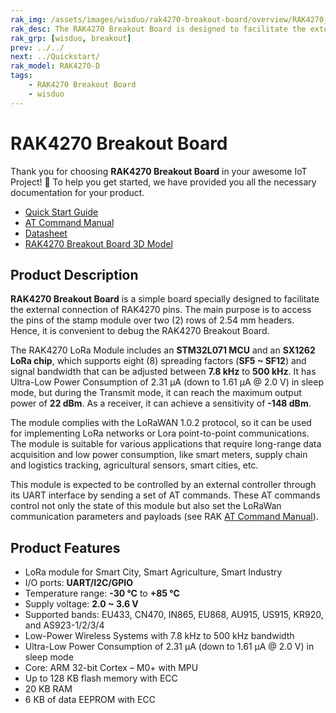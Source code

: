 ```yaml
---
rak_img: /assets/images/wisduo/rak4270-breakout-board/overview/RAK4270_home.png
rak_desc: The RAK4270 Breakout Board is designed to facilitate the external connection of RAK4270 pins making it easier to debug the said module.
rak_grp: [wisduo, breakout]
prev: ../../
next: ../Quickstart/
rak_model: RAK4270-D
tags:
    - RAK4270 Breakout Board
    - wisduo
---
```


# RAK4270 Breakout Board
Thank you for choosing **RAK4270 Breakout Board** in your awesome IoT Project! 🎉 To help you get started, we have provided you all the necessary documentation for your product.

* [Quick Start Guide](../Quickstart/)
* [AT Command Manual](../AT-Command-Manual/)
* [Datasheet](../Datasheet/)
* [RAK4270 Breakout Board 3D Model](https://downloads.rakwireless.com/3D_File/WisDuo/PWB-RAK4270%20Breakout%20Board.stp)
  

## Product Description

**RAK4270 Breakout Board** is a simple board specially designed to facilitate the external connection of RAK4270 pins. The main purpose is to access the pins of the stamp module over two (2) rows of 2.54&nbsp;mm headers. Hence, it is convenient to debug the RAK4270 Breakout Board. 

The RAK4270 LoRa Module includes an **STM32L071 MCU** and an **SX1262 LoRa chip**, which supports eight (8) spreading factors (**SF5 ~ SF12**) and signal bandwidth that can be adjusted between **7.8&nbsp;kHz** to **500&nbsp;kHz**. It has Ultra-Low Power Consumption of 2.31&nbsp;μA (down to 1.61&nbsp;μA @ 2.0&nbsp;V) in sleep mode, but during the Transmit mode, it can reach the maximum output power of **22&nbsp;dBm**. As a receiver, it can achieve a sensitivity of **-148&nbsp;dBm**. 

The module complies with the LoRaWAN 1.0.2 protocol, so it can be used for implementing LoRa networks or Lora point-to-point communications. The module is suitable for various applications that require long-range data acquisition and low power consumption, like smart meters, supply chain and logistics tracking, agricultural sensors, smart cities, etc. 

This module is expected to be controlled by an external controller through its UART interface by sending a set of AT commands. These AT commands control not only the state of this module but also set the LoRaWan communication parameters and payloads (see RAK [AT Command Manual](/Product-Categories/WisDuo/RAK4270-Module/AT-Command-Manual/)).


## Product Features

- LoRa module for Smart City, Smart Agriculture, Smart Industry
- I/O ports: **UART/I2C/GPIO**
- Temperature range: **-30&nbsp;°C** to **+85&nbsp;°C**
- Supply voltage: **2.0 ~ 3.6&nbsp;V**
- Supported bands: EU433, CN470, IN865, EU868, AU915, US915, KR920, and AS923-1/2/3/4
- Low-Power Wireless Systems with 7.8&nbsp;kHz to 500&nbsp;kHz bandwidth
- Ultra-Low Power Consumption of 2.31&nbsp;μA (down to 1.61&nbsp;μA @ 2.0&nbsp;V) in sleep mode
- Core: ARM 32-bit Cortex – M0+ with MPU
- Up to 128&nbsp;KB flash memory with ECC
- 20&nbsp;KB RAM
- 6&nbsp;KB of data EEPROM with ECC
